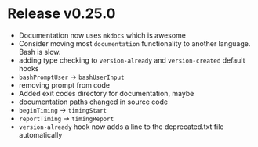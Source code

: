 # Release v0.25.0

- Documentation now uses `mkdocs` which is awesome
- Consider moving most `documentation` functionality to another language. Bash is slow. 
- adding type checking to `version-already` and `version-created` default hooks
- `bashPromptUser` -> `bashUserInput`
- removing prompt from code
- Added exit codes directory for documentation, maybe
- documentation paths changed in source code
- `beginTiming` -> `timingStart`
- `reportTiming` -> `timingReport`
- `version-already` hook now adds a line to the deprecated.txt file automatically
